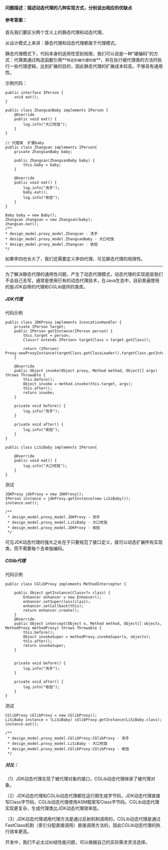 #### 问题描述：描述动态代理的几种实现方式，分别说出相应的优缺点

#### 参考答案：

首先我们要区分两个含义上的静态代理和动态代理。

从设计模式上来讲：静态代理和动态代理都属于代理模式。

静态代理模式下，代码本身的适用性受到局限，我们可以说是一种"硬编码"的方式：代理类通过构造函数引用**`特定的被代理的类`**，并在执行被代理类的方法时执行一些代理逻辑，达到扩展的目的，因此静态代理的扩展成本较高，不够具有通用性。

示例代码：

```
public interface IPerson {
    void eat();
}
```

```
public class ZhangsanBaby implements IPerson {
    @Override
    public void eat() {
        log.info("大口吃饭");
    }
}
```

```
// 代理类  扩展baby
public class Zhangsan implements IPerson{
    private ZhangsanBaby baby;

    public Zhangsan(ZhangsanBaby baby) {
        this.baby = baby;
    }

    @Override
    public void eat() {
        log.info("洗手");
        baby.eat();
        log.info("收拾");
    }
}
```

```
Baby baby = new Baby();
Zhangsan zhangsan = new Zhangsan(baby);
zhangsan.eat();
/**
* design_model.proxy_model.Zhangsan - 洗手
* design_model.proxy_model.ZhangsanBaby - 大口吃饭
* design_model.proxy_model.Zhangsan - 收拾
*/
```

如果李四也长大了，我们还需要定义李四代理，可见静态代理的局限性。

------

为了解决静态代理的通用性问题，产生了动态代理模式，动态代理的实现底层我们不会自己去写，通常是使用已有的动态代理技术，在Java生态中，目前普遍使用的是JDK自带的代理和CGLib提供的类库。

##### JDK代理

代码示例

```
public class JDKProxy implements InvocationHandler {
    private IPerson target;
    public IPerson getInstance(IPerson person) {
        this.target = person;
        Class<? extends IPerson> targetClass = target.getClass();
        
        return (IPerson) Proxy.newProxyInstance(targetClass.getClassLoader(),targetClass.getInterfaces(),this);
    }

    @Override
    public Object invoke(Object proxy, Method method, Object[] args) throws Throwable {
        this.before();
        Object invoke = method.invoke(this.target, args);
        this.after();
        return invoke;
    }

    private void before() {
        log.info("洗手");
    }

    private void after() {
        log.info("收拾");
    }
}
```

```
public class LiSiBaby implements IPerson{

    @Override
    public void eat() {
        log.info("大口吃饭");
    }
}
```

测试

```
JDKProxy jdkProxy = new JDKProxy();
IPerson instance = jdkProxy.getInstance(new LiSiBaby());
instance.eat();

/**
 * design_model.proxy_model.JDKProxy - 洗手
 * design_model.proxy_model.LiSiBaby - 大口吃饭
 * design_model.proxy_model.JDKProxy - 收拾
 */
```

可见JDK动态代理的强大之处在于只要规范了接口定义，就可以动态扩展所有实现类，而不需要每个去单独编码。

##### CGlib代理

代码示例

```
public class CGlibProxy implements MethodInterceptor {

    public Object getInstance(Class<?> clazz) {
        Enhancer enhancer = new Enhancer();
        enhancer.setSuperclass(clazz);
        enhancer.setCallback(this);
        return enhancer.create();
    }
    @Override
    public Object intercept(Object o, Method method, Object[] objects, MethodProxy methodProxy) throws Throwable {
        this.before();
        Object invokeSuper = methodProxy.invokeSuper(o, objects);
        this.after();
        return invokeSuper;
    }


    private void before() {
        log.info("洗手");
    }

    private void after() {
        log.info("收拾");
    }
}
```

测试

```
CGlibProxy cGlibProxy = new CGlibProxy();
LiSiBaby instance = (LiSiBaby) cGlibProxy.getInstance(LiSiBaby.class);
instance.eat();

/**
 * design_model.proxy_model.CGlibProxy.CGlibProxy - 洗手
 * design_model.proxy_model.LiSiBaby - 大口吃饭
 * design_model.proxy_model.CGlibProxy.CGlibProxy - 收拾
 */
```

##### 对比：

（1）JDK动态代理实现了被代理对象的接口，CGLib动态代理继承了被代理对象。

（2）JDK动态代理和CGLib动态代理都在运行期生成字节码，JDK动态代理直接写Class字节码，CGLib动态代理使用ASM框架写Class字节码。CGLib动态代理实现更复杂，生成代理类比JDK动态代理效率低。

（3）JDK动态代理调用代理方法是通过反射机制调用的，CGLib动态代理是通过FastClass机制（索引分配直接调用）直接调用方法的，因此CGLib动态代理的执行效率更高。

开发中，我们不必太过纠结性能问题，可以根据自己的实际需求灵活选择。










